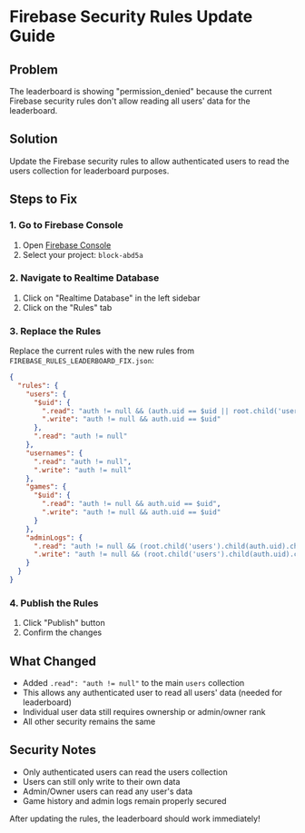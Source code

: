 # Firebase Security Rules Update Guide

## Problem
The leaderboard is showing "permission_denied" because the current Firebase security rules don't allow reading all users' data for the leaderboard.

## Solution
Update the Firebase security rules to allow authenticated users to read the users collection for leaderboard purposes.

## Steps to Fix

### 1. Go to Firebase Console
1. Open [Firebase Console](https://console.firebase.google.com/)
2. Select your project: `block-abd5a`

### 2. Navigate to Realtime Database
1. Click on "Realtime Database" in the left sidebar
2. Click on the "Rules" tab

### 3. Replace the Rules
Replace the current rules with the new rules from `FIREBASE_RULES_LEADERBOARD_FIX.json`:

```json
{
  "rules": {
    "users": {
      "$uid": {
        ".read": "auth != null && (auth.uid == $uid || root.child('users').child(auth.uid).child('rank').val() == 'admin' || root.child('users').child(auth.uid).child('rank').val() == 'owner')",
        ".write": "auth != null && auth.uid == $uid"
      },
      ".read": "auth != null"
    },
    "usernames": {
      ".read": "auth != null",
      ".write": "auth != null"
    },
    "games": {
      "$uid": {
        ".read": "auth != null && auth.uid == $uid",
        ".write": "auth != null && auth.uid == $uid"
      }
    },
    "adminLogs": {
      ".read": "auth != null && (root.child('users').child(auth.uid).child('rank').val() == 'admin' || root.child('users').child(auth.uid).child('rank').val() == 'owner')",
      ".write": "auth != null && (root.child('users').child(auth.uid).child('rank').val() == 'admin' || root.child('users').child(auth.uid).child('rank').val() == 'owner')"
    }
  }
}
```

### 4. Publish the Rules
1. Click "Publish" button
2. Confirm the changes

## What Changed
- Added `.read": "auth != null"` to the main `users` collection
- This allows any authenticated user to read all users' data (needed for leaderboard)
- Individual user data still requires ownership or admin/owner rank
- All other security remains the same

## Security Notes
- Only authenticated users can read the users collection
- Users can still only write to their own data
- Admin/Owner users can read any user's data
- Game history and admin logs remain properly secured

After updating the rules, the leaderboard should work immediately!
